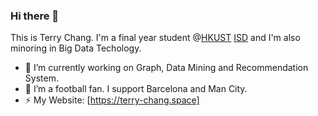 ### Hi there 👋

This is Terry Chang. I'm a final year student @[HKUST](https://hkust.edu.hk/) [ISD](https://isd.hkust.edu.hk/) and I'm also minoring in Big Data Techology.

- 🔭 I’m currently working on Graph, Data Mining and Recommendation System.
- 🌱 I’m a football fan. I support Barcelona and Man City.
- ⚡ My Website: [https://terry-chang.space]

